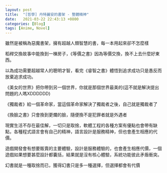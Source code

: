 ```yaml
---
layout: post
title:  "[哲學] 丹特麗安的書架 - 整體精神"
date:   2021-03-22 22:43:13 +0800
categories: [Blog]
tags: [Anime, Novel]
---
```


雖然是被稱為惡魔書架，擁有超越人類智慧的書，每一本用起來卻不怎麼樣

稻稈交換故事中能換到一棟房子，《等價之書》因為等價交換，換不上去什麼好東西。

以為成功需要超越常人的聰明才智，看完《睿智之書》體悟到追求成功只是愚反而放棄追求成功。

《美女的世界》把你帶到另一個世界，你就是那個世界最美的(這不就是解決提出問題的人嗎XDDDDDD)

《獨裁者》給一個革命家，當這個革命家解決了獨裁者之後，自己就是獨裁者了

《換臉之書》只會換到更爛的臉，隨便換不是犯罪者就是外遇者

 

現實生活不存在最佳解，一切只是取捨，軟體工程的各種方案有優點也會帶有缺點，各種程式語言會有自己的精神，語言設計是服務精神，但也會產生相應的代價。

遊戲開發會有想要販賣的主要體驗，設計是服務體驗的，也會產生相應代價，一個遊戲如果想要甚麼設計都囊括，結果就是沒有核心體驗，系統功能彼此矛盾衝突。

 

幻書就是一種取捨而已，獲得幻書只是多一種選擇，但選擇都會有代價